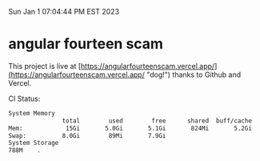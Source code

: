 Sun Jan  1 07:04:44 PM EST 2023

# angular fourteen scam


This project is live at [https://angularfourteenscam.vercel.app/](https://angularfourteenscam.vercel.app/ "dog!") thanks to Github and Vercel.

CI Status: 

```bash
System Memory
               total        used        free      shared  buff/cache   available
Mem:            15Gi       5.0Gi       5.1Gi       824Mi       5.2Gi       9.2Gi
Swap:          8.0Gi        89Mi       7.9Gi
System Storage
788M	.
